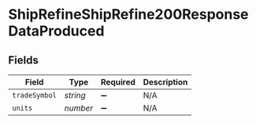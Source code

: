 # ShipRefineShipRefine200ResponseDataProduced


## Fields

| Field              | Type               | Required           | Description        |
| ------------------ | ------------------ | ------------------ | ------------------ |
| `tradeSymbol`      | *string*           | :heavy_minus_sign: | N/A                |
| `units`            | *number*           | :heavy_minus_sign: | N/A                |